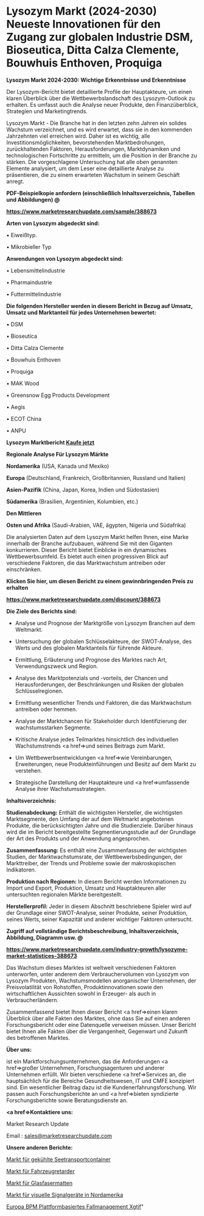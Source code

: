 # Lysozym Markt (2024-2030) Neueste Innovationen für den Zugang zur globalen Industrie DSM, Bioseutica, Ditta Calza Clemente, Bouwhuis Enthoven, Proquiga

<strong>Lysozym Markt 2024-2030: Wichtige Erkenntnisse und Erkenntnisse</strong>

Der Lysozym-Bericht bietet detaillierte Profile der Hauptakteure, um einen klaren Überblick über die Wettbewerbslandschaft des Lysozym-Outlook zu erhalten. Es umfasst auch die Analyse neuer Produkte, den Finanzüberblick, Strategien und Marketingtrends.

Lysozym Markt - Die Branche hat in den letzten zehn Jahren ein solides Wachstum verzeichnet, und es wird erwartet, dass sie in den kommenden Jahrzehnten viel erreichen wird. Daher ist es wichtig, alle Investitionsmöglichkeiten, bevorstehenden Marktbedrohungen, zurückhaltenden Faktoren, Herausforderungen, Marktdynamiken und technologischen Fortschritte zu ermitteln, um die Position in der Branche zu stärken. Die vorgeschlagene Untersuchung hat alle oben genannten Elemente analysiert, um dem Leser eine detaillierte Analyse zu präsentieren, die zu einem erwarteten Wachstum in seinem Geschäft anregt.



<strong><b>PDF-Beispielkopie anfordern (einschließlich Inhaltsverzeichnis, Tabellen und Abbildungen) @ </b></strong>

<strong><a href=https://www.marketresearchupdate.com/sample/388673>

<strong>https://www.marketresearchupdate.com/sample/388673</u></a></strong></strong>



<strong>Arten von Lysozym abgedeckt sind:</strong>

• Eiweißtyp.

• Mikrobieller Typ



<strong>Anwendungen von Lysozym abgedeckt sind:</strong>

• Lebensmittelindustrie

• Pharmaindustrie

• Futtermittelindustrie



<strong>Die folgenden Hersteller werden in diesem Bericht in Bezug auf Umsatz, Umsatz und Marktanteil für jedes Unternehmen bewertet:</strong>

• DSM

• Bioseutica

• Ditta Calza Clemente

• Bouwhuis Enthoven

• Proquiga

• MAK Wood

• Greensnow Egg Products Development

• Aegis

• ECOT China

• ANPU



<strong>Lysozym Marktbericht <a href=https://www.marketresearchupdate.com/buynow/388673>Kaufe jetzt</a></strong>



<strong>Regionale Analyse Für Lysozym Märkte</strong>



<strong>Nordamerika</strong> (USA, Kanada und Mexiko)



<strong>Europa</strong> (Deutschland, Frankreich, Großbritannien, Russland und Italien)



<strong>Asien-Pazifik</strong> (China, Japan, Korea, Indien und Südostasien)



<strong>Südamerika</strong> (Brasilien, Argentinien, Kolumbien, etc.)



<strong>Den Mittleren</strong> 

<strong>Osten und Afrika</strong> (Saudi-Arabien, VAE, ägypten, Nigeria und Südafrika)

Die analysierten Daten auf dem Lysozym Markt helfen Ihnen, eine Marke innerhalb der Branche aufzubauen, während Sie mit den Giganten konkurrieren. Dieser Bericht bietet Einblicke in ein dynamisches Wettbewerbsumfeld. Es bietet auch einen progressiven Blick auf verschiedene Faktoren, die das Marktwachstum antreiben oder einschränken.



<strong>Klicken Sie hier, um diesen Bericht zu einem gewinnbringenden Preis zu erhalten
</strong>

<strong><a href=https://www.marketresearchupdate.com/discount/388673>https://www.marketresearchupdate.com/discount/388673</b></u></strong></a>



<strong>Die Ziele des Berichts sind:</strong>

- Analyse und Prognose der Marktgröße von Lysozym Branchen auf dem Weltmarkt.

- Untersuchung der globalen Schlüsselakteure, der SWOT-Analyse, des Werts und des globalen Marktanteils für führende Akteure.

- Ermittlung, Erläuterung und Prognose des Marktes nach Art, Verwendungszweck und Region.

- Analyse des Marktpotenzials und -vorteils, der Chancen und Herausforderungen, der Beschränkungen und Risiken der globalen Schlüsselregionen.

- Ermittlung wesentlicher Trends und Faktoren, die das Marktwachstum antreiben oder hemmen.

- Analyse der Marktchancen für Stakeholder durch Identifizierung der wachstumsstarken Segmente.

- Kritische Analyse jedes Teilmarktes hinsichtlich des individuellen Wachstumstrends <a href=>und</a> seines Beitrags zum Markt.

- Um Wettbewerbsentwicklungen <a href=>wie</a> Vereinbarungen, Erweiterungen, neue Produkteinführungen und Besitz auf dem Markt zu verstehen.

- Strategische Darstellung der Hauptakteure und <a href=>umfas</a>sende Analyse ihrer Wachstumsstrategien.



<strong>Inhaltsverzeichnis:</strong>



<strong>Studienabdeckung:</strong> Enthält die wichtigsten Hersteller, die wichtigsten Marktsegmente, den Umfang der auf dem Weltmarkt angebotenen Produkte, die berücksichtigten Jahre und die Studienziele. Darüber hinaus wird die im Bericht bereitgestellte Segmentierungsstudie auf der Grundlage der Art des Produkts und der Anwendung angesprochen.



<strong>Zusammenfassung:</strong> Es enthält eine Zusammenfassung der wichtigsten Studien, der Marktwachstumsrate, der Wettbewerbsbedingungen, der Markttreiber, der Trends und Probleme sowie der makroskopischen Indikatoren.



<strong>Produktion nach Regionen:</strong> In diesem Bericht werden Informationen zu Import und Export, Produktion, Umsatz und Hauptakteuren aller untersuchten regionalen Märkte bereitgestellt.



<strong>Herstellerprofil:</strong> Jeder in diesem Abschnitt beschriebene Spieler wird auf der Grundlage einer SWOT-Analyse, seiner Produkte, seiner Produktion, seines Werts, seiner Kapazität und anderer wichtiger Faktoren untersucht.



<strong><b>Zugriff auf vollständige Berichtsbeschreibung, Inhaltsverzeichnis, Abbildung, Diagramm usw. @ </b></strong>

<strong><a href=https://www.marketresearchupdate.com/industry-growth/lysozyme-market-statistices-388673>https://www.marketresearchupdate.com/industry-growth/lysozyme-market-statistices-388673</a></strong>

Das Wachstum dieses Marktes ist weltweit verschiedenen Faktoren unterworfen, unter anderem dem Verbrauchervolumen von Lysozym von Lysozym Produkten, Wachstumsmodellen anorganischer Unternehmen, der Preisvolatilität von Rohstoffen, Produktinnovationen sowie den wirtschaftlichen Aussichten sowohl in Erzeuger- als auch in Verbraucherländern.

Zusammenfassend bietet Ihnen dieser Bericht <a href=>einen</a> klaren Überblick über alle Fakten des Marktes, ohne dass Sie auf einen anderen Forschungsbericht oder eine Datenquelle verweisen müssen. Unser Bericht bietet Ihnen alle Fakten über die Vergangenheit, Gegenwart und Zukunft des betroffenen Marktes.



<strong>Über uns:</strong>

 ist ein Marktforschungsunternehmen, das die Anforderungen <a href=>großer</a> Unternehmen, Forschungsagenturen und anderer Unternehmen erfüllt. Wir bieten verschiedene <a href=>Services</a> an, die hauptsächlich für die Bereiche Gesundheitswesen, IT und CMFE konzipiert sind. Ein wesentlicher Beitrag dazu ist die Kundenerfahrungsforschung. Wir passen auch Forschungsberichte an und <a href=>bieten</a> syndizierte Forschungsberichte sowie Beratungsdienste an.



<strong><a href=>Kontaktiere uns:</a></strong>

Market Research Update

Email : sales@marketresearchupdate.com



<strong>Unsere anderen Berichte:</strong>

<a href=https://www.linkedin.com/pulse/refrigerated-sea-transport-containers-market>Markt für gekühlte Seetransportcontainer</a>

<a href=https://www.linkedin.com/pulse/vehicle-retarder-market-sizing-up-anticipating>Markt für Fahrzeugretarder</a>

<a href=https://www.linkedin.com/pulse/fiberglass-mat-market-2023-remarking-enormous>Markt für Glasfasermatten</a>

<a href=https://www.linkedin.com/pulse/north-america-visual-signaling-devices-market>Markt für visuelle Signalgeräte in Nordamerika</a>

<a href=https://www.linkedin.com/pulse/europe-bpm-platform-based-case-management-xgtjf/>Europa BPM Plattformbasiertes Fallmanagement Xgtjf</a>"
